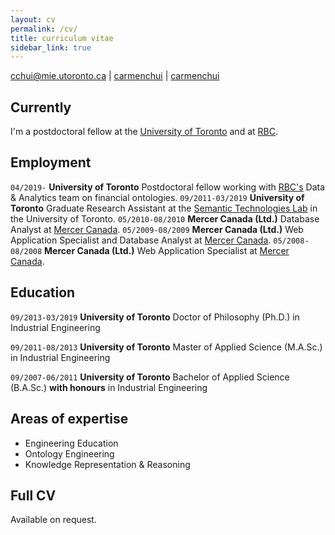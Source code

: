 ```yaml
---
layout: cv
permalink: /cv/
title: curriculum vitae
sidebar_link: true
---
```


<div id="webaddress">
<a href="mailto:cchui@mie.utoronto.ca">cchui@mie.utoronto.ca</a>
|
<i class="fa fa-github"></i> <a href="http://github.com/carmenchui">carmenchui</a>
|
<i class="fa fa-linkedin"></i> <a href="http://linkedin.com/in/carmenchui">carmenchui</a>
</div>


## Currently

I'm a postdoctoral fellow at the [University of Toronto](http://www.utoronto.ca/) and at [RBC](http://www.rbc.ca).

## Employment

`04/2019-` 
__University of Toronto__ Postdoctoral fellow working with [RBC's](http://www.rbc.ca) Data & Analytics team on financial ontologies.
`09/2011-03/2019` __University of Toronto__  Graduate Research Assistant at the [Semantic Technologies Lab](http://stl.mie.utoronto.ca) in the University of Toronto.
`05/2010-08/2010` __Mercer Canada (Ltd.)__  Database Analyst at [Mercer Canada](http://www.mercer.com).
`05/2009-08/2009` __Mercer Canada (Ltd.)__  Web Application Specialist and Database Analyst at [Mercer Canada](http://www.mercer.com).
`05/2008-08/2008` __Mercer Canada (Ltd.)__  Web Application Specialist at [Mercer Canada](http://www.mercer.com).

## Education

`09/2013-03/2019`
__University of Toronto__ Doctor of Philosophy (Ph.D.) in Industrial Engineering

`09/2011-08/2013`
__University of Toronto__ Master of Applied Science (M.A.Sc.) in Industrial Engineering

`09/2007-06/2011`
__University of Toronto__ Bachelor of Applied Science (B.A.Sc.) __with honours__ in Industrial Engineering

## Areas of expertise

* Engineering Education
* Ontology Engineering
* Knowledge Representation & Reasoning

## Full CV

Available on request.